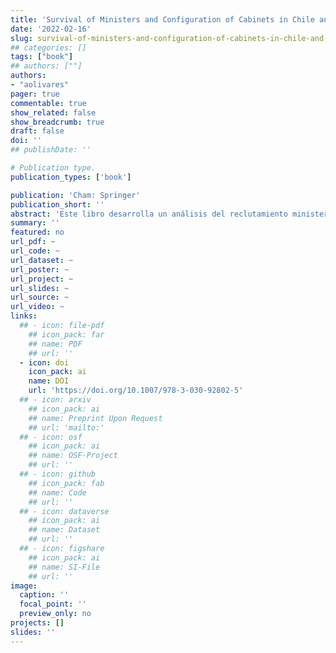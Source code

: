 ```yaml
---
title: 'Survival of Ministers and Configuration of Cabinets in Chile and Uruguay'
date: '2022-02-16'
slug: survival-of-ministers-and-configuration-of-cabinets-in-chile-and-uruguay
## categories: []
tags: ["book"]
## authors: [""]
authors:
- "aolivares"
pager: true
commentable: true
show_related: false
show_breadcrumb: true
draft: false
doi: ''
## publishDate: ''

# Publication type.
publication_types: ['book']

publication: 'Cham: Springer'
publication_short: ''
abstract: 'Este libro desarrolla un análisis del reclutamiento ministerial en el proceso de formación de gobierno, el proceso de destitución y la supervivencia de los ministros del gabinete en Chile y Uruguay. Los dos casos son países que, en general, puntúan los índices de democracia más altos de América Latina, pero también, son considerados como los sistemas presidenciales más estables del Cono Sur de la región, lo que permite a los lectores comparar dentro y entre los casos. Los casos analizados en este libro son países pequeños con una historia similar de quiebres democráticos que, en términos temporales, permiten la comparación. Además, dadas las razones que desencadenaron dichos procesos, ambos casos suelen estudiarse conjuntamente. En cuanto a la democracia previa al golpe, los casos incluyen los gobiernos de Chile entre 1933 y 1973 y Uruguay entre 1943 y 1973. En esta investigación no se analiza el régimen militar golpista en ninguno de los dos países. Así, el período se retoma en las transiciones democráticas para ambos casos, es decir, 1985 para Uruguay y1990 para Chile. Aunque la literatura sobre la supervivencia de los gabinetes ministeriales suele centrarse en los regímenes parlamentarios del Norte Global, este fenómeno bastante nuevo en las democracias presidenciales ha ganado rápidamente notoriedad académica. La investigación sobre gabinetes y ministros en los sistemas presidenciales latinoamericanos tiende a centrarse en los periodos que se inician con el retorno a la democracia tras la década de 1980. Esta situación hace que apenas se conozca el periodo anterior a los golpes de Estado. Al presentar un estudio en profundidad de dos sistemas presidenciales del Sur Global, Supervivencia de Ministros y Configuración de Gabinetes en Chile y Uruguay, será un recurso útil para los politólogos y científicos sociales que deseen estudiar la formación de gabinetes y la rotación ministerial en América Latina, ya sea en una investigación de caso o en una perspectiva comparada.'
summary: ''
featured: no
url_pdf: ~
url_code: ~
url_dataset: ~
url_poster: ~
url_project: ~
url_slides: ~
url_source: ~
url_video: ~
links:
  ## - icon: file-pdf
    ## icon_pack: far
    ## name: PDF
    ## url: ''
  - icon: doi
    icon_pack: ai
    name: DOI
    url: 'https://doi.org/10.1007/978-3-030-92802-5'
  ## - icon: arxiv
    ## icon_pack: ai
    ## name: Preprint Upon Request
    ## url: 'mailto:'
  ## - icon: osf
    ## icon_pack: ai
    ## name: OSF-Project
    ## url: ''
  ## - icon: github
    ## icon_pack: fab
    ## name: Code
    ## url: ''
  ## - icon: dataverse
    ## icon_pack: ai
    ## name: Dataset
    ## url: ''
  ## - icon: figshare
    ## icon_pack: ai
    ## name: SI-File
    ## url: ''
image:
  caption: ''
  focal_point: ''
  preview_only: no
projects: []
slides: ''
---
```

